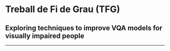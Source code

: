 # Treball de Fi de Grau (TFG)
## Exploring techniques to improve VQA models for visually impaired people

---



